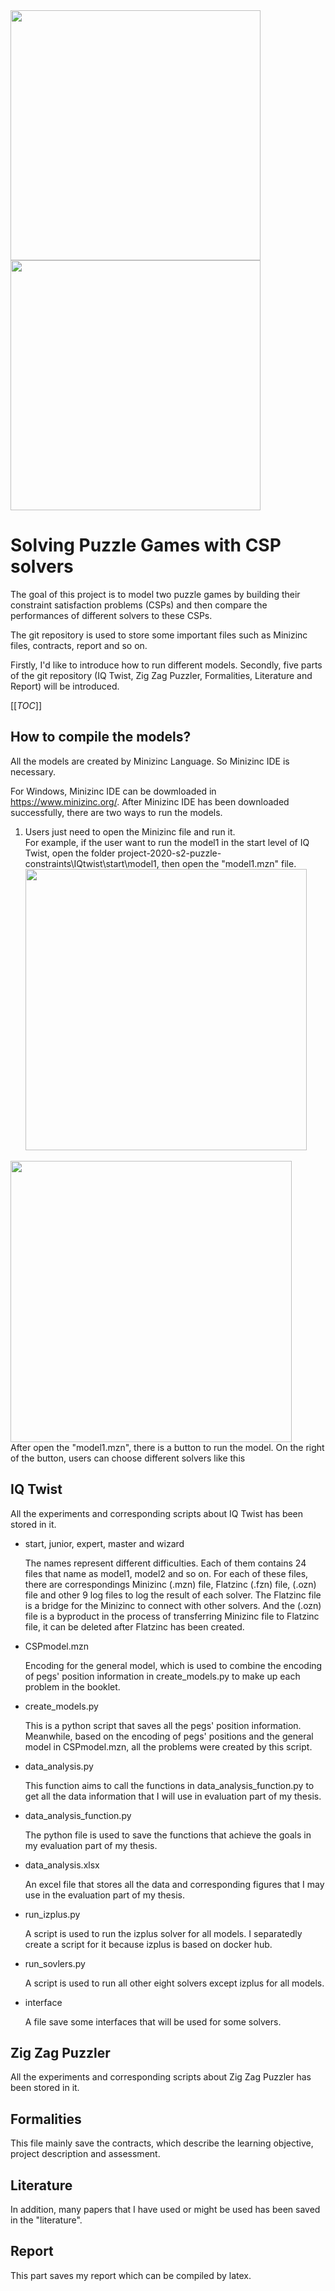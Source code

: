 <img src="https://www.rainbowfun.com.au/assets/full/LL1630.jpg?20191026165205" width="400">
<img src="https://cdn.shopify.com/s/files/1/0075/3523/1012/products/SmartGames-ZigZagPuzzler-3_1024x1024.jpg?v=1595315047" width="400">

# Solving Puzzle Games with CSP solvers
The goal of this project is to model two puzzle games by building their constraint satisfaction problems (CSPs) and then compare the performances of different solvers to these CSPs.

The git repository is used to store some important files such as Minizinc files, contracts, report and so on.

Firstly, I'd like to introduce how to run different models. Secondly, five parts of the git repository (IQ Twist, Zig Zag Puzzler, Formalities, Literature and Report) will be introduced.

[[_TOC_]]

## How to compile the models?

All the models are created by Minizinc Language. So Minizinc IDE is necessary.

For Windows, Minizinc IDE can be dowmloaded in https://www.minizinc.org/. After Minizinc IDE has been downloaded successfully, there are two ways to run the models.
1. Users just need to open the Minizinc file and run it. 
       <br />For example, if the user want to run the model1 in the start level of IQ Twist, open the folder project-2020-s2-puzzle-constraints\IQtwist\start\model1, then open the "model1.mzn" file.
<br /><img src="https://scontent.fcbr1-1.fna.fbcdn.net/v/t1.0-9/123163316_1153300315071150_7770441035475772253_n.jpg?_nc_cat=110&ccb=2&_nc_sid=730e14&_nc_ohc=ZWGCrG6TXJYAX8IGH_p&_nc_ht=scontent.fcbr1-1.fna&oh=f9b06b1e6346c879a1095f6d7f798933&oe=5FC1FEF9" width="450">
<img src="https://scontent.fcbr1-1.fna.fbcdn.net/v/t1.0-9/123482837_1153303628404152_8624108185593395572_n.jpg?_nc_cat=107&ccb=2&_nc_sid=730e14&_nc_ohc=L7nEEKIXZV0AX96WnjR&_nc_ht=scontent.fcbr1-1.fna&oh=79bbf3c5e8a8d272730dce7a83b02010&oe=5FC0C774" width="450">
<br />After open the "model1.mzn", there is a button to run the model. On the right of the button, users can choose different solvers like this<br />

                        













## IQ Twist
All the experiments and corresponding scripts about IQ Twist has been stored in it.
* start, junior, expert, master and wizard

  The names represent different difficulties. Each of them contains 24 files that name as model1, model2 and so on. 
  For each of these files, there are correspondings Minizinc (.mzn) file, Flatzinc (.fzn) file, (.ozn) file and other 9 log files to log the result of each solver.
  The Flatzinc file is a bridge for the Minizinc to connect with other solvers. And the (.ozn) file is a byproduct in the process of transferring Minizinc file to Flatzinc file, it can be deleted after Flatzinc has been created.
* CSPmodel.mzn

  Encoding for the general model, which is used to combine the encoding of pegs' position information in create_models.py to make up each problem in the booklet.
* create_models.py

  This is a python script that saves all the pegs' position information. 
  Meanwhile, based on the encoding of pegs' positions and the general model in CSPmodel.mzn, all the problems were created by this script.
* data_analysis.py

  This function aims to call the functions in data_analysis_function.py to get all the data information that I will use in evaluation part of my thesis.
* data_analysis_function.py

  The python file is used to save the functions that achieve the goals in my evaluation part of my thesis.
* data_analysis.xlsx

  An excel file that stores all the data and corresponding figures that I may use in the evaluation part of my thesis.
* run_izplus.py

  A script is used to run the izplus solver for all models. I separatedly create a script for it because izplus is based on docker hub.
* run_sovlers.py

  A script is used to run all other eight solvers except izplus for all models. 

* interface 

  A file save some interfaces that will be used for some solvers.
## Zig Zag Puzzler
All the experiments and corresponding scripts about Zig Zag Puzzler has been stored in it.
## Formalities
This file mainly save the contracts, which describe the learning objective, project description and assessment.
## Literature
In addition, many papers that I have used or might be used has been saved in the "literature".
## Report
This part saves my report which can be compiled by latex.

